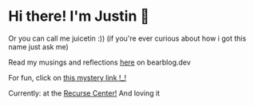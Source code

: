 # Hi there! I'm Justin 🍊

Or you can call me juicetin :)) (if you're ever curious about how i got this name just ask me)

Read my musings and reflections [here](https://juicetin.bearblog.dev) on bearblog.dev

For fun, click on [this mystery link !_!](https://river.maxbittker.com/) 

Currently: at the [Recurse Center!](https://recurse.com/about) And loving it
